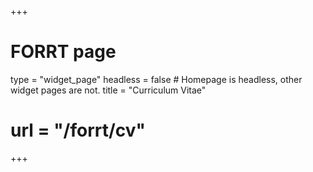 +++
# FORRT page
type = "widget_page"
headless = false  # Homepage is headless, other widget pages are not.
title = "Curriculum Vitae"
# url = "/forrt/cv"
+++

